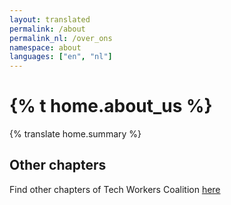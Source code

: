 ```yaml
---
layout: translated
permalink: /about
permalink_nl: /over_ons
namespace: about
languages: ["en", "nl"]
---
```

# {% t home.about_us %}

{% translate home.summary %}

## Other chapters

Find other chapters of Tech Workers Coalition [here](https://techworkerscoalition.org/chapters/)

